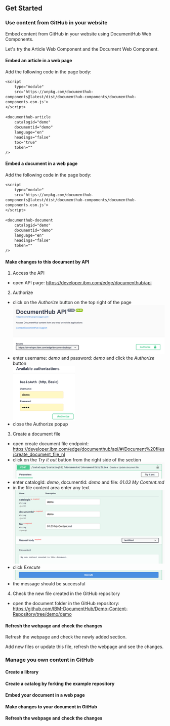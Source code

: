 ## Get Started

### Use content from GitHub in your website

Embed content from GitHub in your website using DocumentHub Web Components. 

Let's try the Article Web Component and the Document Web Component.

#### Embed an article in a web page

Add the following code in the page body:

```
<script 
    type="module" 
    src='https://unpkg.com/documenthub-components@latest/dist/documenthub-components/documenthub-components.esm.js'>
</script>

<documenthub-article
    catalogid="demo"
    documentid="demo"
    language="en"
    headings="false"
    toc="true"
    token=""
/>
```

#### Embed a document in a web page

Add the following code in the page body:

```
<script 
    type="module" 
    src='https://unpkg.com/documenthub-components@latest/dist/documenthub-components/documenthub-components.esm.js'>
</script>

<documenthub-document
    catalogid="demo"
    documentid="demo"
    language="en"
    headings="false"
    token=""
/>
```

#### Make changes to this document by API

1. Access the API
  - open API page: https://developer.ibm.com/edge/documenthub/api
2. Authorize
  - click on the *Authorize* button on the top right of the page  
  ![Authorize](_attachments/api2_.png)
  - enter username: *demo* and password: *demo* and click the *Authorize* button  
  ![Authorize](_attachments/api6_.png)
  - close the Authorize popup
3. Create a document file
  - open create document file endpoint: https://developer.ibm.com/edge/documenthub/api/#/Document%20files/create_document_file_nl
  - click on the *Try it out* button from the right side of the section  
  ![Create file](_attachments/api3_.png)
  - enter catalogId: *demo*, documentId: *demo* and file: *01.03 My Content.md*
  - in the file content area enter any text  
  ![Create file](_attachments/api4_.png)
  - click *Execute*  
  ![Create file](_attachments/api5_.png)
  - the message should be successful
4. Check the new file created in the GitHub repository
  - open the document folder in the GitHub repository: https://github.com/IBM-DocumentHub/Demo-Content-Repository/tree/demo/demo

#### Refresh the webpage and check the changes

Refresh the webpage and check the newly added section.

Add new files or update this file, refresh the webpage and see the changes.


### Manage you own content in GitHub

#### Create a library

#### Create a catalog by forking the example repository

#### Embed your document in a web page

#### Make changes to your document in GitHub

#### Refresh the webpage and check the changes

